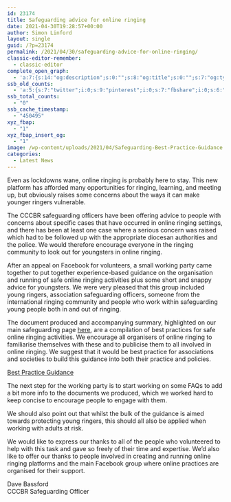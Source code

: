 ```yaml
---
id: 23174
title: Safeguarding advice for online ringing
date: 2021-04-30T19:28:57+00:00
author: Simon Linford
layout: single
guid: /?p=23174
permalink: /2021/04/30/safeguarding-advice-for-online-ringing/
classic-editor-remember:
  - classic-editor
complete_open_graph:
  - 'a:7:{s:14:"og:description";s:0:"";s:8:"og:title";s:0:"";s:7:"og:type";s:0:"";s:12:"twitter:card";s:7:"summary";s:15:"twitter:creator";s:0:"";s:19:"twitter:description";s:0:"";s:8:"og:image";s:0:"";}'
ssb_old_counts:
  - 'a:5:{s:7:"twitter";i:0;s:9:"pinterest";i:0;s:7:"fbshare";i:0;s:6:"reddit";i:0;s:6:"tumblr";N;}'
ssb_total_counts:
  - "0"
ssb_cache_timestamp:
  - "450495"
xyz_fbap:
  - "1"
xyz_fbap_insert_og:
  - "1"
image: /wp-content/uploads/2021/04/Safeguarding-Best-Practice-Guidance.jpg
categories:
  - Latest News
---
```

Even as lockdowns wane, online ringing is probably here to stay. This new platform has afforded many opportunities for ringing, learning, and meeting up, but obviously raises some concerns about the ways it can make younger ringers vulnerable.

The CCCBR safeguarding officers have been offering advice to people with concerns about specific cases that have occurred in online ringing settings, and there has been at least one case where a serious concern was raised which had to be followed up with the appropriate diocesan authorities and the police. We would therefore encourage everyone in the ringing community to look out for youngsters in online ringing.

After an appeal on Facebook for volunteers, a small working party came together to put together experience-based guidance on the organisation and running of safe online ringing activities plus some short and snappy advice for youngsters. We were very pleased that this group included young ringers, association safeguarding officers, someone from the international ringing community and people who work within safeguarding young people both in and out of ringing.

The document produced and accompanying summary, highlighted on our main safeguarding page <a href="/safeguarding/" target="_blank" rel="noopener">here</a>, are a compilation of best practices for safe online ringing activities. We encourage all organisers of online ringing to familiarise themselves with these and to publicise them to all involved in online ringing. We suggest that it would be best practice for associations and societies to build this guidance into both their practice and policies.

<a href="https://cccbr.org.uk/wp-content/uploads/2021/04/Safeguarding-Best-Practice-Guidance-1.pdf" target="_blank" rel="noopener">Best Practice Guidance</a>

The next step for the working party is to start working on some FAQs to add a bit more info to the documents we produced, which we worked hard to keep concise to encourage people to engage with them.

We should also point out that whilst the bulk of the guidance is aimed towards protecting young ringers, this should all also be applied when working with adults at risk.

We would like to express our thanks to all of the people who volunteered to help with this task and gave so freely of their time and expertise. We’d also like to offer our thanks to people involved in creating and running online ringing platforms and the main Facebook group where online practices are organised for their support.

Dave Bassford  
CCCBR Safeguarding Officer
